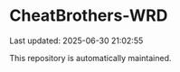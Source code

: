 # CheatBrothers-WRD

Last updated: 2025-06-30 21:02:55

This repository is automatically maintained.
